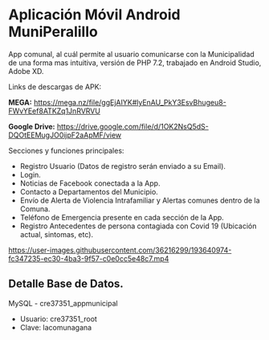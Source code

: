 # Aplicación Móvil Android MuniPeralillo

App comunal, al cuál permite al usuario comunicarse con la Municipalidad de una forma mas intuitiva, versión de PHP 7.2, trabajado en Android Studio, Adobe XD.

Links de descargas de APK: 

**MEGA:** https://mega.nz/file/ggEjAIYK#lyEnAU_PkY3EsvBhugeu8-FWvYEef8ATKZq1JnRVRVU

**Google Drive:** https://drive.google.com/file/d/1OK2NsQ5dS-DQOtEEMugJO0ijpF2aApMF/view

Secciones y funciones principales:

- Registro Usuario (Datos de registro serán enviado a su Email).
- Login.
- Noticias de Facebook conectada a la App.
- Contacto a Departamentos del Municipio.
- Envío de Alerta de Violencia Intrafamiliar y Alertas comunes dentro de la Comuna.
- Teléfono de Emergencia presente en cada sección de la App.
- Registro Antecedentes de persona contagiada con Covid 19 (Ubicación actual, sintomas, etc).

https://user-images.githubusercontent.com/36216299/193640974-fc347235-ec30-4ba3-9f57-c0e0cc5e48c7.mp4

## Detalle Base de Datos.
MySQL - cre37351_appmunicipal
- Usuario: cre37351_root
- Clave: lacomunagana
